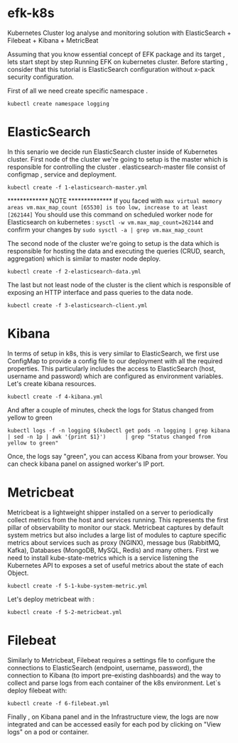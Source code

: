 # efk-k8s
Kubernetes Cluster log analyse and monitoring solution with ElasticSearch + Filebeat + Kibana + MetricBeat 

Assuming that you know essential concept of EFK package and its target , lets start stept by step Running EFK on kubernetes cluster. Before starting , consider that this tutorial is ElasticSearch configuration without x-pack security configuration. 


First of all we need create specific namespace .

``` 
kubectl create namespace logging
```
# ElasticSearch
In this senario we decide run ElasticSearch cluster inside of Kubernetes cluster. First node of the cluster we're going to setup is the master which is responsible for controlling the cluster .
elasticsearch-master file consist of configmap , service and deployment.

```
kubectl create -f 1-elasticsearch-master.yml
```
************* NOTE **************
If you faced with ```max virtual memory areas vm.max_map_count [65530] is too low, increase to at least [262144]``` 
You should use this command on scheduled worker node for Elasticsearch on kubernetes :
``` sysctl -w vm.max_map_count=262144 ``` and confirm your changes by ``` sudo sysctl -a | grep vm.max_map_count ```

The second node of the cluster we're going to setup is the data which is responsible for hosting the data and executing the queries (CRUD, search, aggregation) which is similar to master node deploy.

```
kubectl create -f 2-elasticsearch-data.yml
```
The last but not least node of the cluster is the client which is responsible of exposing an HTTP interface and pass queries to the data node.

```
kubectl create -f 3-elasticsearch-client.yml
```

# Kibana
In terms of setup in k8s, this is very similar to ElasticSearch, we first use ConfigMap to provide a config file to our deployment with all the required properties. This particularly includes the access to ElasticSearch (host, username and password) which are configured as environment variables. Let's create kibana resources.

```
kubectl create -f 4-kibana.yml
```
And after a couple of minutes, check the logs for Status changed from yellow to green
```
kubectl logs -f -n logging $(kubectl get pods -n logging | grep kibana | sed -n 1p | awk '{print $1}')      | grep "Status changed from yellow to green" 
```
Once, the logs say "green", you can access Kibana from your browser.
You can check kibana panel on assigned worker's IP port.

# Metricbeat

Metricbeat is a lightweight shipper installed on a server to periodically collect metrics from the host and services running. This represents the first pillar of observability to monitor our stack.
Metricbeat captures by default system metrics but also includes a large list of modules to capture specific metrics about services such as proxy (NGINX), message bus (RabbitMQ, Kafka), Databases (MongoDB, MySQL, Redis) and many others. First we need to install kube-state-metrics which is a service listening the Kubernetes API to exposes a set of useful metrics about the state of each Object.

```
kubectl create -f 5-1-kube-system-metric.yml
```

Let's deploy metricbeat with :
```
kubectl create -f 5-2-metricbeat.yml
```

# Filebeat

Similarly to Metricbeat, Filebeat requires a settings file to configure the connections to ElasticSearch (endpoint, username, password), the connection to Kibana (to import pre-existing dashboards) and the way to collect and parse logs from each container of the k8s environment.
Let`s deploy filebeat with:
```
kubectl create -f 6-filebeat.yml

```

Finally , on Kibana panel and in the Infrastructure view, the logs are now integrated and can be accessed easily for each pod by clicking on "View logs" on a pod or container.

